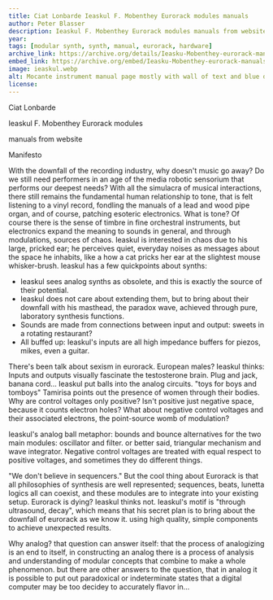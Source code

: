 ```yaml
---
title: Ciat Lonbarde Ieaskul F. Mobenthey Eurorack modules manuals
author: Peter Blasser
description: Ieaskul F. Mobenthey Eurorack modules manuals from website
year: 
tags: [modular synth, synth, manual, eurorack, hardware]
archive_link: https://archive.org/details/Ieasku-Mobenthey-eurorack-manuals
embed_link: https://archive.org/embed/Ieasku-Mobenthey-eurorack-manuals
image: ieaskul.webp
alt: Mocante instrument manual page mostly with wall of text and blue diagram of the instrument at center
license: 
---
```


Ciat Lonbarde

Ieaskul F. Mobenthey Eurorack modules

manuals from website

Manifesto

With the downfall of the recording industry, why doesn't music go away? Do we still need performers in an age of the media robotic sensorium that performs our deepest needs? With all the simulacra of musical interactions, there still remains the fundamental human relationship to tone, that is felt listening to a vinyl record, fondling the manuals of a lead and wood pipe organ, and of course, patching esoteric electronics. What is tone? Of course there is the sense of timbre in fine orchestral instruments, but electronics expand the meaning to sounds in general, and through modulations, sources of chaos. Ieaskul is interested in chaos due to his large, pricked ear; he perceives quiet, everyday noises as messages about the space he inhabits, like a how a cat pricks her ear at the slightest mouse whisker-brush. Ieaskul has a few quickpoints about synths:

* Ieaskul sees analog synths as obsolete, and this is exactly the source of their potential.
* Ieaskul does not care about extending them, but to bring about their downfall with his masthead, the paradox wave, achieved through pure, laboratory synthesis functions.
* Sounds are made from connections between input and output: sweets in a rotating restaurant?
* All buffed up: Ieaskul's inputs are all high impedance buffers for piezos, mikes, even a guitar.

There's been talk about sexism in eurorack. European males? Ieaskul thinks: Inputs and outputs visually fascinate the testosterone brain. Plug and jack, banana cord... Ieaskul put balls into the analog circuits. "toys for boys and tomboys" Tamirisa points out the presence of women through their bodies. Why are control voltages only positive? Isn't positive just negative space, because it counts electron holes? What about negative control voltages and their associated electrons, the point-source womb of modulation?

Ieaskul's analog ball metaphor: bounds and bounce alternatives for the two main modules: oscillator and filter. or better said, triangular mechanism and wave integrator. Negative control voltages are treated with equal respect to positive voltages, and sometimes they do different things.

"We don't believe in sequencers." But the cool thing about Eurorack is that all philosophies of synthesis are well represented; sequences, beats, lunetta logics all can coexist, and these modules are to integrate into your existing setup. Eurorack is dying? Ieaskul thinks not. Ieaskul's motif is "through ultrasound, decay", which means that his secret plan is to bring about the downfall of eurorack as we know it. using high quality, simple components to achieve unexpected results.

Why analog? that question can answer itself: that the process of analogizing is an end to itself, in constructing an analog there is a process of analysis and understanding of modular concepts that combine to make a whole phenomenon. but there are other answers to the question, that in analog it is possible to put out paradoxical or indeterminate states that a digital computer may be too decidey to accurately flavor in...
